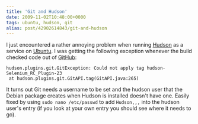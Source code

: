 ```yaml
---
title: 'Git and Hudson'
date: 2009-11-02T10:48:00+0000
tags: ubuntu, hudson, git
alias: post/42902614843/git-and-hudson
---
```


I just encountered a rather annoying problem when running [Hudson][1] as a service on [Ubuntu][2]. I was getting the following exception whenever the build checked code out of [GitHub][3]:

    hudson.plugins.git.GitException: Could not apply tag hudson-Selenium_RC_Plugin-23
     at hudson.plugins.git.GitAPI.tag(GitAPI.java:265)

It turns out Git needs a username to be set and the hudson user that the Debian package creates when Hudson is installed doesn't have one. Easily fixed by using `sudo nano /etc/passwd` to add `Hudson,,,` into the hudson user's entry (if you look at your own entry you should see where it needs to go).

[1]: http://hudson-ci.org/
[2]: http://ubuntu.com/
[3]: http://github.com/

